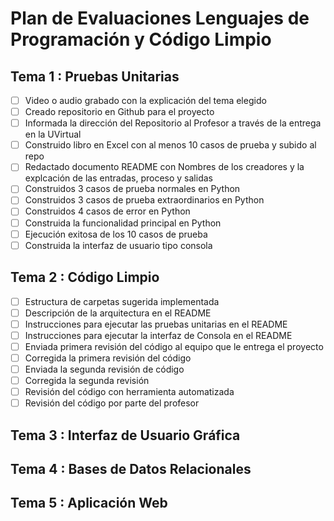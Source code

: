 # Plan de Evaluaciones Lenguajes de Programación y Código Limpio

## Tema 1 : Pruebas Unitarias

- [ ] Video o audio grabado con la explicación del tema elegido
- [ ] Creado repositorio en Github para el proyecto
- [ ] Informada la dirección del Repositorio al Profesor a través de la entrega en la UVirtual
- [ ] Construido libro en Excel con al menos 10 casos de prueba y subido al repo
- [ ] Redactado documento README con Nombres de los creadores y la explcación de las entradas, proceso y salidas
- [ ] Construidos 3 casos de prueba normales en Python
- [ ] Construidos 3 casos de prueba extraordinarios en Python
- [ ] Construidos 4 casos de error en Python
- [ ] Construida la funcionalidad principal en Python
- [ ] Ejecución exitosa de los 10 casos de prueba
- [ ] Construida la interfaz de usuario tipo consola

## Tema 2 : Código Limpio

-[ ] Estructura de carpetas sugerida implementada
-[ ] Descripción de la arquitectura en el README
-[ ] Instrucciones para ejecutar las pruebas unitarias en el README
-[ ] Instrucciones para ejecutar la interfaz de Consola en el README
-[ ] Enviada primera revisión del código al equipo que le entrega el proyecto
-[ ] Corregida la primera revisión del código 
-[ ] Enviada la segunda revisión de código 
-[ ] Corregida la segunda revisión
-[ ] Revisión del código con herramienta automatizada
-[ ] Revisión del código por parte del profesor

## Tema 3 : Interfaz de Usuario Gráfica

## Tema 4 : Bases de Datos Relacionales

## Tema 5 : Aplicación Web

